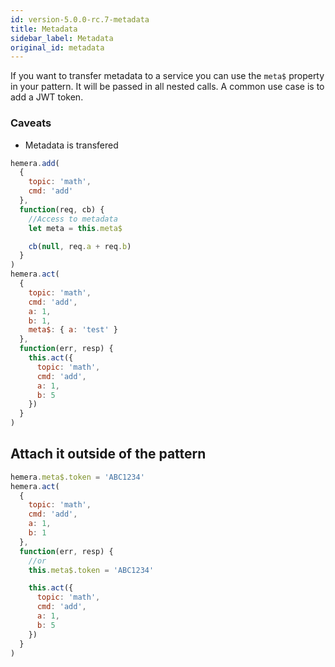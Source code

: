 ```yaml
---
id: version-5.0.0-rc.7-metadata
title: Metadata
sidebar_label: Metadata
original_id: metadata
---
```


If you want to transfer metadata to a service you can use the `meta$` property in your pattern. It will be passed in all nested calls. A common use case is to add a JWT token.

### Caveats

* Metadata is transfered

```js
hemera.add(
  {
    topic: 'math',
    cmd: 'add'
  },
  function(req, cb) {
    //Access to metadata
    let meta = this.meta$

    cb(null, req.a + req.b)
  }
)
hemera.act(
  {
    topic: 'math',
    cmd: 'add',
    a: 1,
    b: 1,
    meta$: { a: 'test' }
  },
  function(err, resp) {
    this.act({
      topic: 'math',
      cmd: 'add',
      a: 1,
      b: 5
    })
  }
)
```

## Attach it outside of the pattern

```js
hemera.meta$.token = 'ABC1234'
hemera.act(
  {
    topic: 'math',
    cmd: 'add',
    a: 1,
    b: 1
  },
  function(err, resp) {
    //or
    this.meta$.token = 'ABC1234'

    this.act({
      topic: 'math',
      cmd: 'add',
      a: 1,
      b: 5
    })
  }
)
```
